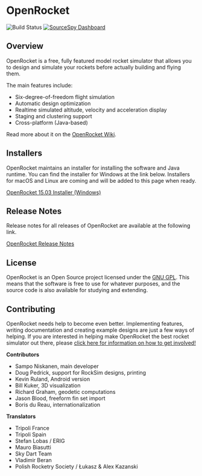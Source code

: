 OpenRocket
==========
![Build Status](https://github.com/openrocket/openrocket/actions/workflows/build.yml/badge.svg)
[![SourceSpy Dashboard](https://sourcespy.com/shield.svg)](https://sourcespy.com/github/openrocketopenrocket/)

Overview
--------

OpenRocket is a free, fully featured model rocket simulator that allows you to design and simulate your rockets before actually building and flying them.

The main features include:

* Six-degree-of-freedom flight simulation
* Automatic design optimization
* Realtime simulated altitude, velocity and acceleration display
* Staging and clustering support
* Cross-platform (Java-based)

Read more about it on the [OpenRocket Wiki](http://wiki.openrocket.info).

Installers
----------
OpenRocket maintains an installer for installing the software and Java runtime. You can find the installer for Windows at the link below. Installers for macOS and Linux are coming and will be added to this page when ready.

[OpenRocket 15.03 Installer (Windows)](https://github.com/openrocket/openrocket/releases/download/release-15.03/OpenRocket-15.03-installer.exe)

Release Notes
-------------
Release notes for all releases of OpenRocket are available at the following link.

[OpenRocket Release Notes](https://github.com/openrocket/openrocket/wiki/Release-Notes)

License
-------

OpenRocket is an Open Source project licensed under the [GNU GPL](https://www.gnu.org/licenses/gpl-3.0.en.html). This means that the software is free to use for whatever purposes, and the source code is also available for studying and extending.

Contributing
------------
OpenRocket needs help to become even better. Implementing features, writing documentation and creating example designs are just a few ways of helping. If you are interested in helping make OpenRocket the best rocket simulator out there, please [click here for information on how to get involved!](http://openrocket.sourceforge.net/getinvolved.html)

**Contributors**
- Sampo Niskanen, main developer
- Doug Pedrick, support for RockSim designs, printing
- Kevin Ruland, Android version
- Bill Kuker, 3D visualization
- Richard Graham, geodetic computations
- Jason Blood, freeform fin set import
- Boris du Reau, internationalization

**Translators**
- Tripoli France
- Tripoli Spain
- Stefan Lobas / ERIG
- Mauro Biasutti
- Sky Dart Team
- Vladimir Beran
- Polish Rocketry Society / Łukasz & Alex Kazanski
